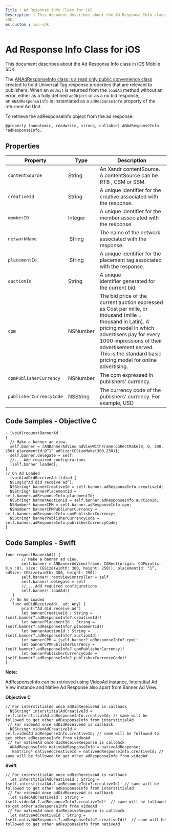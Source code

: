 ```yaml
---
Title : Ad Response Info Class for iOS
Description : This document describes about the Ad Response Info class in iOS Mobile
SDK.
ms.custom : ios-sdk
---
```



# Ad Response Info Class for iOS



This document describes about the Ad Response Info class in iOS Mobile
SDK.

The <a
href="https://github.com/appnexus/mobile-sdk-ios/blob/master/sdk/sourcefiles/ANAdResponseInfo.h"
class="xref" target="_blank">ANAdResponseInfo class is a read only
public convenience class</a> created to hold Universal Tag response
properties that are relevant to publishers. When an `AdUnit` is returned
from the `loadAd` method without an error, either as a fully defined
`adObject` or as a no bid response, an `ANAdResponseInfo` is
instantiated as a `adResponseInfo` property of the returned Ad Unit. 



To retrieve the adResponseInfo object from the ad response:

``` pre
@property (nonatomic, readwrite, strong, nullable) ANAdResponseInfo *adResponseInfo;
```





## Properties



<table class="table">
<thead class="thead">
<tr class="header row">
<th id="ID-0000260d__entry__1" class="entry">Property</th>
<th id="ID-0000260d__entry__2" class="entry">Type</th>
<th id="ID-0000260d__entry__3" class="entry">Description</th>
</tr>
</thead>
<tbody class="tbody">
<tr class="odd row">
<td class="entry" headers="ID-0000260d__entry__1"><pre
class="pre codeblock"><code>contentSource        </code></pre></td>
<td class="entry" headers="ID-0000260d__entry__2">String</td>
<td class="entry" headers="ID-0000260d__entry__3">An <span
class="ph">Xandr contentSource. A contentSource can be RTB , CSM
or SSM.</td>
</tr>
<tr class="even row">
<td class="entry" headers="ID-0000260d__entry__1"><pre
class="pre codeblock"><code>creativeId</code></pre></td>
<td class="entry" headers="ID-0000260d__entry__2">String</td>
<td class="entry" headers="ID-0000260d__entry__3">A unique identifier
for the creative associated with the response.</td>
</tr>
<tr class="odd row">
<td class="entry" headers="ID-0000260d__entry__1"><pre
class="pre codeblock"><code>memberID</code></pre></td>
<td class="entry" headers="ID-0000260d__entry__2">Integer</td>
<td class="entry" headers="ID-0000260d__entry__3">A unique identifier
for the member associated with the response.</td>
</tr>
<tr class="even row">
<td class="entry" headers="ID-0000260d__entry__1"><pre
class="pre codeblock"><code>networkName</code></pre></td>
<td class="entry" headers="ID-0000260d__entry__2"> String</td>
<td class="entry" headers="ID-0000260d__entry__3">The name of the
network associated with the response.  </td>
</tr>
<tr class="odd row">
<td class="entry" headers="ID-0000260d__entry__1"><pre
class="pre codeblock"><code>placementId        </code></pre></td>
<td class="entry" headers="ID-0000260d__entry__2"> String</td>
<td class="entry" headers="ID-0000260d__entry__3">A unique identifier
for the placement tag associated with the response.</td>
</tr>
<tr class="even row">
<td class="entry" headers="ID-0000260d__entry__1"><pre
class="pre codeblock"><code>auctionId</code></pre></td>
<td class="entry" headers="ID-0000260d__entry__2">String</td>
<td class="entry" headers="ID-0000260d__entry__3">A unique
identifier generated for the current bid.<br />
</td>
</tr>
<tr class="odd row">
<td class="entry" headers="ID-0000260d__entry__1"><pre
class="pre codeblock"><code>cpm</code></pre></td>
<td class="entry" headers="ID-0000260d__entry__2">NSNumber</td>
<td class="entry" headers="ID-0000260d__entry__3">The bid price of the
current auction expressed as Cost per mille, or thousand (mille =
thousand in Latin). A pricing model in which advertisers pay for every
1000 impressions of their advertisement served. This is the standard
basic pricing model for online advertising.</td>
</tr>
<tr class="even row">
<td class="entry" headers="ID-0000260d__entry__1"><pre
class="pre codeblock"><code>cpmPublisherCurrency</code></pre></td>
<td class="entry" headers="ID-0000260d__entry__2">NSNumber</td>
<td class="entry" headers="ID-0000260d__entry__3">The cpm expressed in
publishers' currency.</td>
</tr>
<tr class="odd row">
<td class="entry" headers="ID-0000260d__entry__1"><pre
class="pre codeblock"><code>publisherCurrencyCode</code></pre></td>
<td class="entry" headers="ID-0000260d__entry__2">NSString</td>
<td class="entry" headers="ID-0000260d__entry__3">The currency code of
the publishers' currency. For example, USD</td>
</tr>
</tbody>
</table>







## Code Samples - Objective C



``` pre
- (void)requestBannerAd
{
  // Make a banner ad view.
  self.banner = [ANBannerAdView adViewWithFrame:CGRectMake(0, 0, 300, 250) placementId:@“1” adSize:CGSizeMake(300,250)];
  self.banner.delegate = self;
  //... Add required configurations
  [self.banner loadAd];
}
// On Ad Loaded
- (void)adDidReceiveAd:(id)ad {
  NSLog(@“Ad did receive ad”);
  NSString* bannerCreativeId = self.banner.adResponseInfo.creativeId;
  NSString* bannerPlacementId = self.banner.adResponseInfo.placementId;
  NSString* bannerAuctionId = self.banner.adResponseInfo.auctionId;
  NSNumber* bannerCPM = self.banner.adResponseInfo.cpm;
  NSNumber* bannerCPMPublisherCurrency = self.banner.adResponseInfo.cpmPublisherCurrency;
  NSString* bannerPublisherCurrencyCode = self.banner.adResponseInfo.publisherCurrencyCode;
}
```







## Code Samples - Swift



``` pre
func requestBannerAd() {
       // Make a banner ad view.
       self.banner = ANBannerAdView(frame: CGRect(origin: CGPoint(x: 0,y :0), size: CGSize(width: 300, height: 250)), placementId: “1”, adSize: CGSize(width: 300, height: 250))
       self.banner!.rootViewController = self
       self.banner!.delegate = self
       //... Add required configurations
       self.banner!.loadAd()
   }
  // On Ad Loaded
   func adDidReceiveAd(_ ad: Any) {
       print(“Ad did receive ad”)
       let bannerCreativeId : String = (self.banner?.adResponseInfo?.creativeId)!
       let bannerPlacementId : String = (self.banner?.adResponseInfo?.placementId)!
       let bannerAuctionId : String = (self.banner?.adResponseInfo?.auctionId)!
       let bannerCPM = (self.banner?.adResponseInfo?.cpm)!
       let bannerCPMPublisherCurrency = (self.banner?.adResponseInfo?.cpmPublisherCurrency)!
       let bannerPublisherCurrencyCode = (self.banner?.adResponseInfo?.publisherCurrencyCode)!
}
```







<b>Note:</b>

AdResponseInfo can be retrieved using VideoAd instance, Interstitial Ad
View instance and Native Ad Response also apart from Banner Ad View.

**Objective C**



``` pre
// For interstitialAd once adDidReceiveAd is callback
  NSString* interstitialAdCreativeId = self.interstitialAd.adResponseInfo.creativeId; // same will be followed to get other adResponseInfo from interstitialAd
 // For videoAd once adDidReceiveAd is callback
  NSString* videoAdCreativeId = self.videoAd.adResponseInfo.creativeId; // same will be followed to get other adResponseInfo from videoAd
 // For nativeAd once didReceiveResponse is callback
  ANAdResponseInfo nativeAdResponseInfo = nativeAdResponse;
   NSString* nativeAdCreativeId = nativeAdResponseInfo.creativeId; // same will be followed to get other adResponseInfo from videoAd
```



**Swift**



``` pre
// For interstitialAd once adDidReceiveAd is callback
  let interstitialAdCreativeId : String = (self.interstitialAd.?.adResponseInfo?.creativeId)! // same will be followed to get other adResponseInfo from interstitialAd
 // For videoAd once adDidReceiveAd is callback
  let videoAdCreativeId : String = (self.videoAd.?.adResponseInfo?.creativeId)!  // same will be followed to get other adResponseInfo from videoAd
 // For nativeAd once didReceiveResponse is callback
  let nativeAdCreativeId : String = (self.nativeAdResponse.?.adResponseInfo?.creativeId)!  // same will be followed to get other adResponseInfo from nativeAd
```












